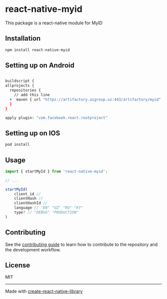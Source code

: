 # react-native-myid

This package is a react-native module for MyID

## Installation

```sh
npm install react-native-myid
```
## Setting up on Android
```sh

buildscript {
allprojects {
  repositories {
    // add this line
  +  maven { url "https://artifactory.aigroup.uz:443/artifactory/myid" }
  }
}

apply plugin: "com.facebook.react.rootproject"


```
## Setting up on IOS
```sh
pod install
```

## Usage


```js
import { startMyId } from 'react-native-myid';

// ...

startMyId(
    client_id // 
    clientHash //
    clientHashId //
    language // "EN" "UZ" "RU" "KY"
    type? // "DEBUG" "PRODUCTION"
)
```





## Contributing

See the [contributing guide](CONTRIBUTING.md) to learn how to contribute to the repository and the development workflow.

## License

MIT

---

Made with [create-react-native-library](https://github.com/callstack/react-native-builder-bob)
